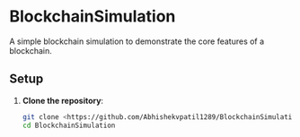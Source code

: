 # BlockchainSimulation

A simple blockchain simulation to demonstrate the core features of a blockchain.

## Setup

1. **Clone the repository**:
   ```bash
   git clone <https://github.com/Abhishekvpatil1289/BlockchainSimulation/new/main?filename=README.md>
   cd BlockchainSimulation
